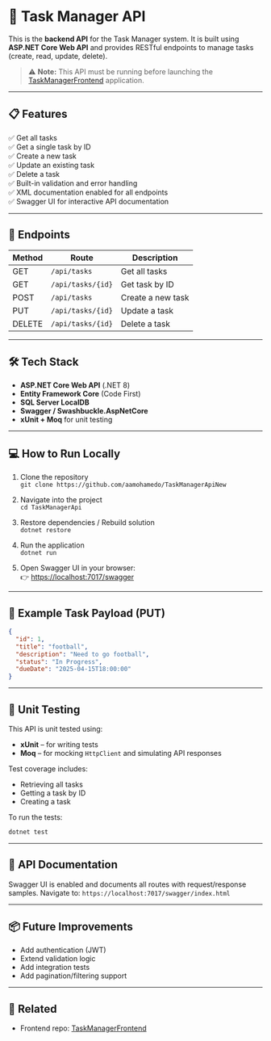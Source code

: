 # 🧠 Task Manager API

This is the **backend API** for the Task Manager system. It is built using **ASP.NET Core Web API** and provides RESTful endpoints to manage tasks (create, read, update, delete).

> ⚠️ **Note:** This API must be running before launching the [TaskManagerFrontend](https://github.com/aamohamedo/TaskManagerFrontend) application.

---

## 📋 Features

✅ Get all tasks  
✅ Get a single task by ID  
✅ Create a new task  
✅ Update an existing task  
✅ Delete a task  
✅ Built-in validation and error handling  
✅ XML documentation enabled for all endpoints  
✅ Swagger UI for interactive API documentation

---

## 📂 Endpoints

| Method | Route                | Description           |
|--------|----------------------|-----------------------|
| GET    | `/api/tasks`         | Get all tasks         |
| GET    | `/api/tasks/{id}`    | Get task by ID        |
| POST   | `/api/tasks`         | Create a new task     |
| PUT    | `/api/tasks/{id}`    | Update a task         |
| DELETE | `/api/tasks/{id}`    | Delete a task         |

---

## 🛠 Tech Stack

- **ASP.NET Core Web API** (.NET 8)
- **Entity Framework Core** (Code First)
- **SQL Server LocalDB**
- **Swagger / Swashbuckle.AspNetCore**
- **xUnit + Moq** for unit testing

---

## 💻 How to Run Locally

1. Clone the repository  
   `git clone https://github.com/aamohamedo/TaskManagerApiNew`

2. Navigate into the project  
   `cd TaskManagerApi`

3. Restore dependencies / Rebuild solution  
   `dotnet restore`

4. Run the application  
   `dotnet run`

5. Open Swagger UI in your browser:  
   👉 [https://localhost:7017/swagger](https://localhost:7017/swagger)

---

## 📘 Example Task Payload (PUT)

```json
{
  "id": 1,
  "title": "football",
  "description": "Need to go football",
  "status": "In Progress",
  "dueDate": "2025-04-15T18:00:00"
}
```

---

## 🧪 Unit Testing

This API is unit tested using:
- **xUnit** – for writing tests
- **Moq** – for mocking `HttpClient` and simulating API responses

Test coverage includes:
- Retrieving all tasks
- Getting a task by ID
- Creating a task

To run the tests:
```bash
dotnet test
```

---

## 📖 API Documentation

Swagger UI is enabled and documents all routes with request/response samples. 
Navigate to: `https://localhost:7017/swagger/index.html`

---

## 📦 Future Improvements

- Add authentication (JWT)
- Extend validation logic
- Add integration tests
- Add pagination/filtering support

---

## 🔗 Related
- Frontend repo: [TaskManagerFrontend](https://github.com/aamohamedo/TaskManagerFrontend)
